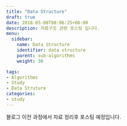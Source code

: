 ```yaml
---
title: "Data Structure"
draft: true
date: 2018-05-08T08:06:25+06:00
description: 자료구조 관련 포스팅 입니다.
menu:
  sidebar:
    name: Data Structure
    identifier: data structure
    parent: sub-algorithms
    weight: 30

tags:
- Algorithms
- Study
- Data Struture
categories:
- study
---
```


블로그 이전 과정에서 자료 정리후 포스팅 예정입니다.